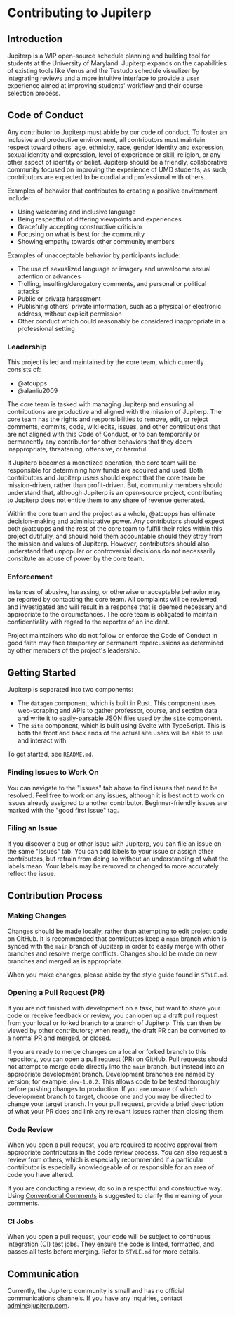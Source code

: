 # Contributing to Jupiterp

## Introduction
Jupiterp is a WIP open-source schedule planning and building tool for students at the University of Maryland. Jupiterp expands on the capabilities of existing tools like Venus and the Testudo schedule visualizer by integrating reviews and a more intuitive interface to provide a user experience aimed at improving students' workflow and their course selection process.

## Code of Conduct

Any contributor to Jupiterp must abide by our code of conduct. To foster an inclusive and productive environment, all contributors must maintain respect toward others' age, ethnicity, race, gender identity and expression, sexual identity and expression, level of experience or skill, religion, or any other aspect of identity or belief. Jupiterp should be a friendly, collaborative community focused on improving the experience of UMD students; as such, contributors are expected to be cordial and professional with others.

Examples of behavior that contributes to creating a positive environment include:

-   Using welcoming and inclusive language
-   Being respectful of differing viewpoints and experiences
-   Gracefully accepting constructive criticism
-   Focusing on what is best for the community
-   Showing empathy towards other community members

Examples of unacceptable behavior by participants include:

-   The use of sexualized language or imagery and unwelcome sexual attention or advances
-   Trolling, insulting/derogatory comments, and personal or political attacks
-   Public or private harassment
-   Publishing others' private information, such as a physical or electronic address, without explicit permission
-   Other conduct which could reasonably be considered inappropriate in a professional setting

### Leadership

This project is led and maintained by the core team, which currently consists of:
- @atcupps
- @alanliu2009

The core team is tasked with managing Jupiterp and ensuring all contributions are productive and aligned with the mission of Jupiterp. The core team has the rights and responsibilities to remove, edit, or reject comments, commits, code, wiki edits, issues, and other contributions that are not aligned with this Code of Conduct, or to ban temporarily or permanently any contributor for other behaviors that they deem inappropriate, threatening, offensive, or harmful.

If Jupiterp becomes a monetized operation, the core team will be responsible for determining how funds are acquired and used. Both contributors and Jupiterp users should expect that the core team be mission-driven, rather than profit-driven. But, community members should understand that, although Jupiterp is an open-source project, contributing to Jupiterp does not entitle them to any share of revenue generated.

Within the core team and the project as a whole, @atcupps has ultimate decision-making and administrative power. Any contributors should expect both @atcupps and the rest of the core team to fulfill their roles within this project dutifully, and should hold them accountable should they stray from the mission and values of Jupiterp. However, contributors should also understand that unpopular or controversial decisions do not necessarily constitute an abuse of power by the core team.

### Enforcement

Instances of abusive, harassing, or otherwise unacceptable behavior may be reported by contacting the core team. All complaints will be reviewed and investigated and will result in a response that is deemed necessary and appropriate to the circumstances. The core team is obligated to maintain confidentiality with regard to the reporter of an incident.

Project maintainers who do not follow or enforce the Code of Conduct in good faith may face temporary or permanent repercussions as determined by other members of the project's leadership.

## Getting Started

Jupiterp is separated into two components:
- The `datagen` component, which is built in Rust. This component uses web-scraping and APIs to gather professor, course, and section data and write it to easily-parsable JSON files used by the `site` component.
- The `site` component, which is built using Svelte with TypeScript. This is both the front and back ends of the actual site users will be able to use and interact with.

To get started, see `README.md`.

### Finding Issues to Work On

You can navigate to the "Issues" tab above to find issues that need to be resolved. Feel free to work on any issues, although it is best not to work on issues already assigned to another contributor. Beginner-friendly issues are marked with the "good first issue" tag.

### Filing an Issue

If you discover a bug or other issue with Jupiterp, you can file an issue on the same "Issues" tab. You can add labels to your issue or assign other contributors, but refrain from doing so without an understanding of what the labels mean. Your labels may be removed or changed to more accurately reflect the issue.

## Contribution Process

### Making Changes

Changes should be made locally, rather than attempting to edit project code on GitHub. It is recommended that contributors keep a `main` branch which is synced with the `main` branch of Jupiterp in order to easily merge with other branches and resolve merge conflicts. Changes should be made on new branches and merged as is appropriate.

When you make changes, please abide by the style guide found in `STYLE.md`.

### Opening a Pull Request (PR)

If you are not finished with development on a task, but want to share your code or receive feedback or review, you can open up a draft pull request from your local or forked branch to a branch of Jupiterp. This can then be viewed by other contributors; when ready, the draft PR can be converted to a normal PR and merged, or closed.

If you are ready to merge changes on a local or forked branch to this repository, you can open a pull request (PR) on GitHub. Pull requests should not attempt to merge code directly into the `main` branch, but instead into an appropriate development branch. Development branches are named by version; for example: `dev-1.0.2`. This allows code to be tested thoroughly before pushing changes to production. If you are unsure of which development branch to target, choose one and you may be directed to change your target branch. In your pull request, provide a brief description of what your PR does and link any relevant issues rather than closing them.

### Code Review

When you open a pull request, you are required to receive approval from appropriate contributors in the code review process. You can also request a review from others, which is especially recommended if a particular contributor is especially knowledgeable of or responsible for an area of code you have altered.

If you are conducting a review, do so in a respectful and constructive way. Using [Conventional Comments](https://conventionalcomments.org/) is suggested to clarify the meaning of your comments.

### CI Jobs

When you open a pull request, your code will be subject to continuous integration (CI) test jobs. They ensure the code is linted, formatted, and passes all tests before merging. Refer to `STYLE.md` for more details.

## Communication

Currently, the Jupiterp community is small and has no official communications channels. If you have any inquiries, contact admin@jupiterp.com.
